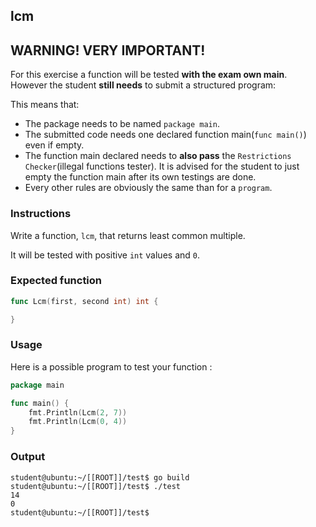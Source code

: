 ## lcm

## **WARNING! VERY IMPORTANT!**

For this exercise a function will be tested **with the exam own main**. However the student **still needs** to submit a structured program:

This means that:

- The package needs to be named `package main`.
- The submitted code needs one declared function main(`func main()`) even if empty.
- The function main declared needs to **also pass** the `Restrictions Checker`(illegal functions tester). It is advised for the student to just empty the function main after its own testings are done.
- Every other rules are obviously the same than for a `program`.

### Instructions

Write a function, `lcm`, that returns least common multiple.

It will be tested with positive `int` values and `0`.

### Expected function

```go
func Lcm(first, second int) int {

}
```

### Usage

Here is a possible program to test your function :

```go
package main

func main() {
	fmt.Println(Lcm(2, 7))
	fmt.Println(Lcm(0, 4))
}
```

### Output

```console
student@ubuntu:~/[[ROOT]]/test$ go build
student@ubuntu:~/[[ROOT]]/test$ ./test
14
0
student@ubuntu:~/[[ROOT]]/test$
```
